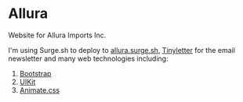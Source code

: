 # Allura
Website for Allura Imports Inc. 

I'm using Surge.sh to deploy to [allura.surge.sh](allura.surge.sh), [Tinyletter](https://tinyletter.com/) for the email newsletter and many web technologies including:
1. [Bootstrap](https://getbootstrap.com/)
2. [UIKit](https://getuikit.com/)
3. [Animate.css](https://daneden.github.io/animate.css/)
